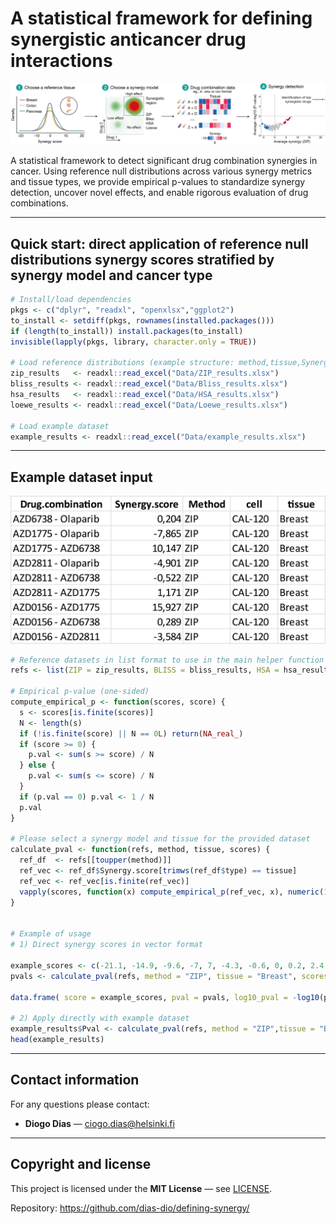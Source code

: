 # A statistical framework for defining synergistic anticancer drug interactions

![Graphical abstract](GA_Synergy_Detection.png)

A statistical framework to detect significant drug combination synergies in cancer. Using reference null distributions across various synergy metrics and tissue types, we provide empirical p-values to standardize synergy detection, uncover novel effects, and enable rigorous evaluation of drug combinations.

---

## Quick start: direct application of reference null distributions synergy scores stratified by synergy model and cancer type

```r
# Install/load dependencies
pkgs <- c("dplyr", "readxl", "openxlsx","ggplot2")  
to_install <- setdiff(pkgs, rownames(installed.packages()))
if (length(to_install)) install.packages(to_install)
invisible(lapply(pkgs, library, character.only = TRUE))

# Load reference distributions (example structure: method,tissue,Synergy.score)
zip_results   <- readxl::read_excel("Data/ZIP_results.xlsx")
bliss_results <- readxl::read_excel("Data/Bliss_results.xlsx")
hsa_results   <- readxl::read_excel("Data/HSA_results.xlsx")
loewe_results <- readxl::read_excel("Data/Loewe_results.xlsx")

# Load example dataset 
example_results <- readxl::read_excel("Data/example_results.xlsx")
```

---
## Example dataset input
![Example data](Example_Excel.png)

```r
# Reference datasets in list format to use in the main helper function
refs <- list(ZIP = zip_results, BLISS = bliss_results, HSA = hsa_results, LOEWE = loewe_results)

# Empirical p-value (one-sided)
compute_empirical_p <- function(scores, score) {
  s <- scores[is.finite(scores)]
  N <- length(s)
  if (!is.finite(score) || N == 0L) return(NA_real_)
  if (score >= 0) {
    p.val <- sum(s >= score) / N
  } else {
    p.val <- sum(s <= score) / N
  }
  if (p.val == 0) p.val <- 1 / N
  p.val
}

# Please select a synergy model and tissue for the provided dataset
calculate_pval <- function(refs, method, tissue, scores) {
  ref_df  <- refs[[toupper(method)]]
  ref_vec <- ref_df$Synergy.score[trimws(ref_df$type) == tissue]
  ref_vec <- ref_vec[is.finite(ref_vec)]
  vapply(scores, function(x) compute_empirical_p(ref_vec, x), numeric(1))
}


# Example of usage
# 1) Direct synergy scores in vector format

example_scores <- c(-21.1, -14.9, -9.6, -7, 7, -4.3, -0.6, 0, 0.2, 2.4, 8.9, 10.1, 15.9, 25.3)
pvals <- calculate_pval(refs, method = "ZIP", tissue = "Breast", scores = example_scores)

data.frame( score = example_scores, pval = pvals, log10_pval = -log10(pvals))

# 2) Apply directly with example dataset
example_results$Pval <- calculate_pval(refs, method = "ZIP",tissue = "Breast",scores = example_results$Synergy.score)
head(example_results)
```
---

## Contact information

For any questions please contact:  
- **Diogo Dias** — <ciogo.dias@helsinki.fi>  

---

## Copyright and license

This project is licensed under the **MIT License** — see [LICENSE](LICENSE).  

Repository: <https://github.com/dias-dio/defining-synergy/>

